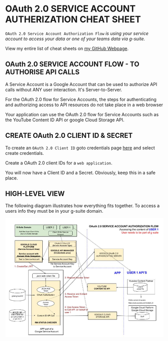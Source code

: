 # OAuth 2.0 SERVICE ACCOUNT AUTHERIZATION CHEAT SHEET

`OAuth 2.0 Service Account Authorization Flow` _is using your
service account to access your data or one of your teams data via g-suite._

View my entire list of cheat sheets on
[my GitHub Webpage](https://jeffdecola.github.io/my-cheat-sheets/).

## OAuth 2.0 SERVICE ACCOUNT FLOW - TO AUTHORISE API CALLS

A Service Account is a Google Account that can be used to
authorize API calls without ANY user interaction. It's Server-to-Server.

For the OAuth 2.0 flow for Service Accounts, the steps for authenticating
and authorizing access to API resources do not take place in a web browser

Your application can use the OAuth 2.0 flow for Service Accounts
such as the YouTube Content ID API or google Cloud Storage API.

## CREATE OAuth 2.0 CLIENT ID & SECRET

To create an `OAuth 2.0 Client ID` goto credentials page
[here](https://console.developers.google.com/projectselector/apis/credentials)
and select create credentials.

Create a OAuth 2.0 client IDs for a `web application`.

You will now have a Client ID and a Secret.  Obviously, keep this in a safe place.

## HIGH-LEVEL VIEW

The following diagram illustrates how everything fits together. To
access a users info they must be in your g-suite domain.

![IMAGE - OAuth 2.0 Service Account Authorization Flow - IMAGE](../../../../../docs/pics/OAuth-2.0-service-account-authorization-flow.jpg)
